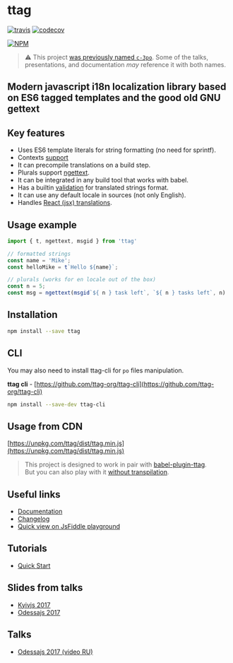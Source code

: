 # ttag
[![travis](https://api.travis-ci.org/ttag-org/ttag.svg?master)](https://travis-ci.org/ttag-org/ttag) [![codecov](https://codecov.io/gh/ttag-org/ttag/branch/master/graph/badge.svg)](https://codecov.io/gh/ttag-org/ttag)

[![NPM](https://nodei.co/npm/ttag.png?downloads=true)](https://nodei.co/npm/ttag/)

> :warning: This project [was previously named `c-3po`](https://github.com/ttag-org/ttag/issues/105).
> Some of the talks, presentations, and documentation _may_ reference it with both names.


## Modern javascript i18n localization library based on ES6 tagged templates and the good old GNU gettext

## Key features
* Uses ES6 template literals for string formatting (no need for sprintf).
* Contexts [support](https://ttag.js.org/docs/context.html)
* It can precompile translations on a build step.
* Plurals support [ngettext](https://ttag.js.org/docs/ngettext.html).
* It can be integrated in any build tool that works with babel.
* Has a builtin [validation](https://ttag.js.org/docs/translations-validation.html) for translated strings format.
* It can use any default locale in sources (not only English).
* Handles [React (jsx) translations](https://ttag.js.org/docs/jsx-gettext.html).

## Usage example
```js
import { t, ngettext, msgid } from 'ttag'

// formatted strings
const name = 'Mike';
const helloMike = t`Hello ${name}`;

// plurals (works for en locale out of the box)
const n = 5;
const msg = ngettext(msgid`${ n } task left`, `${ n } tasks left`, n)
```

## Installation

```bash
npm install --save ttag
```
## CLI
You may also need to install ttag-cli for `po` files manipulation.

**ttag cli** - [https://github.com/ttag-org/ttag-cli](https://github.com/ttag-org/ttag-cli)

```bash
npm install --save-dev ttag-cli
```

## Usage from CDN

[https://unpkg.com/ttag/dist/ttag.min.js](https://unpkg.com/ttag/dist/ttag.min.js)

> This project is designed to work in pair with [babel-plugin-ttag](https://github.com/ttag-org/babel-plugin-ttag).  
> But you can also play with it [without transpilation](https://ttag.js.org/translations-without-transpile.html).

## Useful links
* [Documentation](https://ttag.js.org)
* [Changelog](https://ttag.js.org/docs/changelog.html)
* [Quick view on JsFiddle playground](https://jsfiddle.net/0atw0hgh/)

## Tutorials
* [Quick Start](https://ttag.js.org/docs/quickstart.html)

## Slides from talks
* [Kyivjs 2017](https://docs.google.com/presentation/d/1oj6ZaXfIfcClROe-4kOMMjnXFExn1gUfF6D30VyznWs/edit?usp=sharing)
* [Odessajs 2017](https://docs.google.com/presentation/d/1XB82-hTLQxP456Bk8UWJb-tZBsHnUHp4lJzmQorxNgs/edit?usp=sharing)

## Talks
* [Odessajs 2017 (video RU)](https://www.youtube.com/watch?v=9QjzpfA9LH4)


